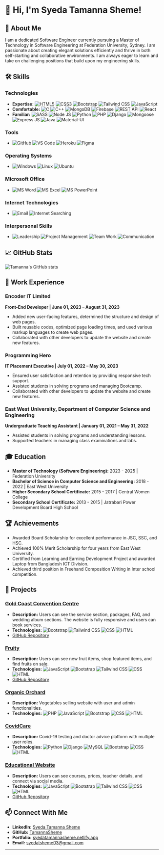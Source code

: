 

# 👋 Hi, I'm Syeda Tamanna Sheme!

## 🌟 About Me
I am a dedicated Software Engineer currently pursuing a Master of Technology in Software Engineering at Federation University, Sydney. I am passionate about creating elegant solutions efficiently and thrive in both self-starting and collaborative environments. I am always eager to learn and take on challenging positions that build upon my engineering skills.

## 🛠 Skills
### Technologies
- **Expertise:** ![HTML5](https://img.icons8.com/color/30/html-5.png) ![CSS3](https://img.icons8.com/color/30/css3.png) ![Bootstrap](https://img.icons8.com/color/30/bootstrap.png) ![Tailwind CSS](https://img.icons8.com/color/30/tailwindcss.png) ![JavaScript](https://img.icons8.com/color/30/javascript.png)
- **Comfortable:** ![C](https://img.icons8.com/color/30/c-programming.png) ![C++](https://img.icons8.com/color/30/c-plus-plus-logo.png) ![MongoDB](https://img.icons8.com/color/30/mongodb.png) ![Firebase](https://img.icons8.com/color/30/firebase.png) ![REST API](https://img.icons8.com/color/30/api.png) ![React](https://img.icons8.com/color/30/react-native.png)
- **Familiar:** ![SASS](https://img.icons8.com/color/30/sass.png) ![Node JS](https://img.icons8.com/color/30/nodejs.png) ![Python](https://img.icons8.com/color/30/python.png) ![PHP](https://img.icons8.com/color/30/php.png) ![Django](https://img.icons8.com/color/30/django.png) ![Mongoose](https://img.icons8.com/color/30/mongoose.png) ![Express JS](https://img.icons8.com/color/30/express.png) ![Java](https://img.icons8.com/color/30/java-coffee-cup-logo.png) ![Material-UI](https://img.icons8.com/color/30/material-ui.png)

### Tools
- ![GitHub](https://img.icons8.com/color/30/github.png) ![VS Code](https://img.icons8.com/color/30/visual-studio-code-2019.png)  ![Heroku](https://img.icons8.com/color/30/heroku.png) ![Figma](https://img.icons8.com/color/30/figma.png)

### Operating Systems
- ![Windows](https://img.icons8.com/color/30/windows-logo.png) ![Linux](https://img.icons8.com/color/30/linux.png) ![Ubuntu](https://img.icons8.com/color/30/ubuntu.png)

### Microsoft Office
- ![MS Word](https://img.icons8.com/color/30/microsoft-word-2019.png) ![MS Excel](https://img.icons8.com/color/30/microsoft-excel-2019.png) ![MS PowerPoint](https://img.icons8.com/color/30/microsoft-powerpoint-2019.png)

### Internet Technologies
- ![Email](https://img.icons8.com/color/30/email.png) ![Internet Searching](https://img.icons8.com/color/30/google-web-search.png)

### Interpersonal Skills
- ![Leadership](https://img.icons8.com/color/30/leadership.png) ![Project Management](https://img.icons8.com/color/30/project-management.png) ![Team Work](https://img.icons8.com/color/30/teamwork.png) ![Communication](https://img.icons8.com/color/30/communication.png) 

## 📈 GitHub Stats
![Tamanna's GitHub stats](https://github-readme-stats.vercel.app/api?username=TamannaSheme&show_icons=true&theme=radical)

## 🔭 Work Experience
### Encoder IT Limited
**Front-End Developer | June 01, 2023 – August 31, 2023**
- Added new user-facing features, determined the structure and design of web pages.
- Built reusable codes, optimized page loading times, and used various markup languages to create web pages.
- Collaborated with other developers to update the website and create new features.

### Programming Hero
**IT Placement Executive | July 01, 2022 – May 30, 2023**
- Ensured user satisfaction and retention by providing responsive tech support.
- Assisted students in solving programs and managing Bootcamp.
- Collaborated with other developers to update the website and create new features.

### East West University, Department of Computer Science and Engineering
**Undergraduate Teaching Assistant | January 01, 2021 – May 31, 2022**
- Assisted students in solving programs and understanding lessons.
- Supported teachers in managing class examinations and labs.

## 🎓 Education
- **Master of Technology (Software Engineering):** 2023 - 2025 | Federation University
- **Bachelor of Science in Computer Science and Engineering:** 2018 - 2022 | East West University
- **Higher Secondary School Certificate:** 2015 - 2017 | Central Women College
- **Secondary School Certificate:** 2013 - 2015 | Jatrabari Power Development Board High School

## 🏆 Achievements
- Awarded Board Scholarship for excellent performance in JSC, SSC, and HSC.
- Achieved 100% Merit Scholarship for four years from East West University.
- Certified from Learning and Earning Development Project and awarded Laptop from Bangladesh ICT Division.
- Achieved third position in Freehand Composition Writing in Inter school competition.

## 🚀 Projects
### [Gold Coast Convention Centre](https://tamannasheme.github.io/Gold_Coast_Convention-_Center/index.html)
- **Description:** Users can see the service section, packages, FAQ, and wedding album sections. The website is fully responsive and users can book services.
- **Technologies:** ![Bootstrap](https://img.icons8.com/color/20/bootstrap.png) ![Tailwind CSS](https://img.icons8.com/color/20/tailwindcss.png) ![CSS](https://img.icons8.com/color/20/css3.png) ![HTML](https://img.icons8.com/color/20/html-5.png)
- [GitHub Repository](https://github.com/TamannaSheme/Gold_Coast_Convention-_Center)

### [Fruity](https://tamannasheme.github.io/FRUIT_WEBSITE/)
- **Description:** Users can see new fruit items, shop featured items, and find fruits on sale.
- **Technologies:** ![JavaScript](https://img.icons8.com/color/20/javascript.png) ![Bootstrap](https://img.icons8.com/color/20/bootstrap.png) ![Tailwind CSS](https://img.icons8.com/color/20/tailwindcss.png) ![CSS](https://img.icons8.com/color/20/css3.png) ![HTML](https://img.icons8.com/color/20/html-5.png)
- [GitHub Repository](https://github.com/TamannaSheme/FRUIT_WEBSITE)

### [Organic Orchard](https://github.com/TamannaSheme/Organic-Orchard)
- **Description:** Vegetables selling website with user and admin functionalities.
- **Technologies:** ![PHP](https://img.icons8.com/color/20/php.png) ![JavaScript](https://img.icons8.com/color/20/javascript.png) ![Bootstrap](https://img.icons8.com/color/20/bootstrap.png) ![CSS](https://img.icons8.com/color/20/css3.png) ![HTML](https://img.icons8.com/color/20/html-5.png)

### [CovidCare](https://github.com/TamannaSheme/CovidCare)
- **Description:** Covid-19 testing and doctor advice platform with multiple user roles.
- **Technologies:** ![Python](https://img.icons8.com/color/20/python.png) ![Django](https://img.icons8.com/color/20/django.png) ![MySQL](https://img.icons8.com/color/20/mysql.png) ![Bootstrap](https://img.icons8.com/color/20/bootstrap.png) ![CSS](https://img.icons8.com/color/20/css3.png) ![HTML](https://img.icons8.com/color/20/html-5.png)

### [Educational Website](https://tamannasheme.github.io/Educational-Website/)
- **Description:** Users can see courses, prices, teacher details, and connect via social media.
- **Technologies:** ![JavaScript](https://img.icons8.com/color/20/javascript.png) ![Bootstrap](https://img.icons8.com/color/20/bootstrap.png) ![Tailwind CSS](https://img.icons8.com/color/20/tailwindcss.png) ![CSS](https://img.icons8.com/color/20/css3.png) ![HTML](https://img.icons8.com/color/20/html-5.png)
- [GitHub Repository](https://github.com/TamannaSheme/Educational-Website)

## 📫 Connect With Me
- **LinkedIn:** [Syeda Tamanna Sheme](https://www.linkedin.com/in/syeda-tamanna-sheme/)
- **GitHub:** [TamannaSheme](https://github.com/TamannaSheme)
- **Portfolio:** [syedatamannasheme.netlify.app](https://syedatamannasheme.netlify.app/)
- **Email:** syedatsheme03@gmail.com

---


